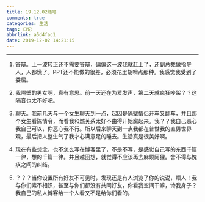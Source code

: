 ```yaml
---
title: 19.12.02随笔
comments: true
categories: 生活
tags: 日记
abbrlink: a5d4fac1
date: 2019-12-02 14:21:15
---
```


---

1. 答辩。上一波转正还不需要答辩，偏偏这一波我就赶上了，还副总裁做指导人，人都慌了。PPT还不能做的很差，必须花里胡哨点那种。我感觉我受到了委屈。

2. 我隔壁的男女啊，真有意思。前一天还在为爱发声，第二天就疯狂吵架？？这隔音也太不好吧。

3. 聊天。我前几天与一个女生聊天到一点，起因是隔壁情侣开车又翻车，并且那个女生看陈情令，而看我和燃关系太好不由得开始腐起来。我？？我自己恶心我自己可以，你恶心我不行。所以后来聊天到一点我都在普世我的直男世界观，最后把人整生气了我才心满意足的睡去。生活真是很美好啊。

4. 现在有些想念，也不怎么写在博客里了，不是不写，是感觉自己写的东西千篇一律，想的千篇一律。并且越回想，就觉得不应该再去麻烦阿狸。舍不得与愧疚之间的纠结。

5. ？？？当你设置所有好友不可见时，发现还是有人浏览了你的说说，烦人！我与你们素不相识，甚至与你们都没有共同好友，你看我空间干嘛，馋我身子？我自己的私人博客给一个人看又不是给你们看的。
